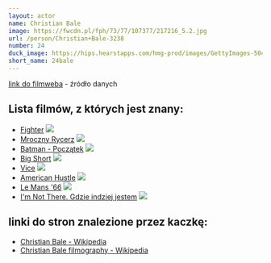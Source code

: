 ```yaml
---
layout: actor
name: Christian Bale
image: https://fwcdn.pl/fph/73/77/107377/217216_5.2.jpg
url: /person/Christian+Bale-3238
number: 24
duck_image: https://hips.hearstapps.com/hmg-prod/images/GettyImages-504405052.jpg
short_name: 24bale
---
```

[link do filmweba](https://www.filmweb.pl/person/Christian+Bale-3238) - źródło danych

## Lista filmów, z których jest znany:
- [Fighter](https://www.filmweb.pl/film/Fighter-2010-420435)
![](https://fwcdn.pl/fpo/04/35/420435/7358318_1.7.webp)
- [Mroczny Rycerz](https://www.filmweb.pl/film/Mroczny+Rycerz-2008-236351)
![](https://fwcdn.pl/fpo/63/51/236351/7198307_2.7.webp)
- [Batman - Początek](https://www.filmweb.pl/film/Batman+Pocz%C4%85tek-2005-106376)
![](https://fwcdn.pl/fpo/63/76/106376/7115941_1.7.webp)
- [Big Short](https://www.filmweb.pl/film/Big+Short-2015-732548)
![](https://fwcdn.pl/fpo/25/48/732548/7715921_1.7.webp)
- [Vice](https://www.filmweb.pl/film/Vice-2018-797516)
![](https://fwcdn.pl/fpo/75/16/797516/7871771_2.7.webp)
- [American Hustle](https://www.filmweb.pl/film/American+Hustle-2013-611322)
![](https://fwcdn.pl/fpo/13/22/611322/7594075_1.7.webp)
- [Le Mans '66](https://www.filmweb.pl/film/Le+Mans+%2766-2019-705791)
![](https://fwcdn.pl/fpo/57/91/705791/7898351_1.7.webp)
- [I'm Not There. Gdzie indziej jestem](https://www.filmweb.pl/film/I%27m+Not+There.+Gdzie+indziej+jestem-2007-209604)
![](https://fwcdn.pl/fpo/96/04/209604/7174439_2.7.webp)


## linki do stron znalezione przez kaczkę:
- [Christian Bale - Wikipedia](https://en.wikipedia.org/wiki/Christian_Bale)
- [Christian Bale filmography - Wikipedia](https://en.wikipedia.org/wiki/Christian_Bale_filmography)
